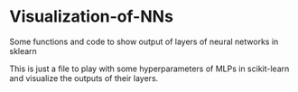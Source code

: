 # Visualization-of-NNs
Some functions and code to show output of layers of neural networks in sklearn

This is just a file to play with some hyperparameters of MLPs in scikit-learn and visualize the outputs of their layers.
